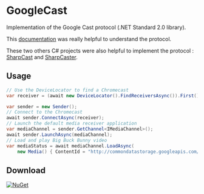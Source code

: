 # GoogleCast
Implementation of the Google Cast protocol (.NET Standard 2.0 library).

This [documentation](https://github.com/thibauts/node-castv2#protocol-description) was really helpful to understand the protocol.

These two others C# projects were also helpful to implement the protocol : [SharpCast](https://github.com/jpepiot/SharpCast) and [SharpCaster](https://github.com/Tapanila/SharpCaster).

## Usage
```cs
// Use the DeviceLocator to find a Chromecast
var receiver = (await new DeviceLocator().FindReceiversAsync()).First();

var sender = new Sender();
// Connect to the Chromecast
await sender.ConnectAsync(receiver);
// Launch the default media receiver application
var mediaChannel = sender.GetChannel<IMediaChannel>();
await sender.LaunchAsync(mediaChannel);
// Load and play Big Buck Bunny video
var mediaStatus = await mediaChannel.LoadAsync(
    new Media() { ContentId = "http://commondatastorage.googleapis.com/gtv-videos-bucket/sample/BigBuckBunny.mp4" });
```

## Download
[![NuGet](https://img.shields.io/nuget/v/GoogleCast.svg)](https://www.nuget.org/packages/GoogleCast)
